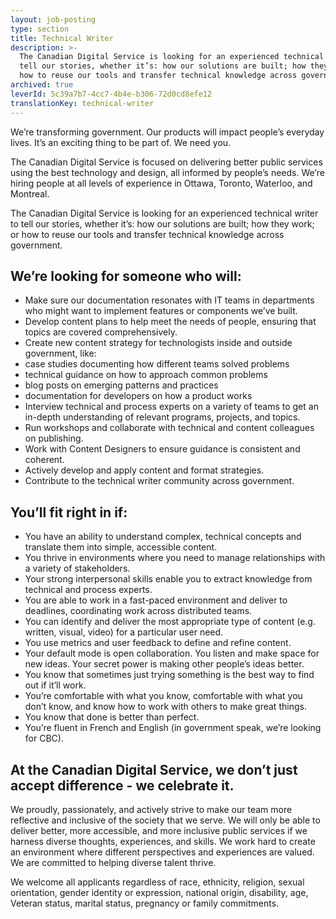 ```yaml
---
layout: job-posting
type: section
title: Technical Writer
description: >-
  The Canadian Digital Service is looking for an experienced technical writer to
  tell our stories, whether it’s: how our solutions are built; how they work; or
  how to reuse our tools and transfer technical knowledge across government.
archived: true
leverId: 5c39a7b7-4cc7-4b4e-b306-72d0cd8efe12
translationKey: technical-writer
---
```

We’re transforming government. Our products will impact people’s everyday lives. It’s an exciting thing to be part of. We need you.

The Canadian Digital Service is focused on delivering better public services using the best technology and design, all informed by people’s needs. We’re hiring people at all levels of experience in Ottawa, Toronto, Waterloo, and Montreal.

The Canadian Digital Service is looking for an experienced technical writer to tell our stories, whether it’s: how our solutions are built; how they work; or how to reuse our tools and transfer technical knowledge across government.  
 
## We’re looking for someone who will:
* Make sure our documentation resonates with IT teams in departments who might want to implement features or components we’ve built.
* Develop content plans to help meet the needs of people, ensuring that topics are covered comprehensively.
* Create new content strategy for technologists inside and outside government, like:
 * case studies documenting how different teams solved problems
 * technical guidance on how to approach common problems
 * blog posts on emerging patterns and practices
 * documentation for developers on how a product works
* Interview technical and process experts on a variety of teams to get an in-depth understanding of relevant programs, projects, and topics.
* Run workshops and collaborate with technical and content colleagues on publishing.
* Work with Content Designers to ensure guidance is consistent and coherent.
* Actively develop and apply content and format strategies.
* Contribute to the technical writer community across government.

## You’ll fit right in if:

* You have an ability to understand complex, technical concepts and translate them into simple, accessible content.
* You thrive in environments where you need to manage relationships with a variety of stakeholders.
* Your strong interpersonal skills enable you to extract knowledge from technical and process experts.
* You are able to work in a fast-paced environment and deliver to deadlines, coordinating work across distributed teams.
* You can identify and deliver the most appropriate type of content (e.g. written, visual, video) for a particular user need.
* You use metrics and user feedback to define and refine content.
* Your default mode is open collaboration. You listen and make space for new ideas. Your secret power is making other people’s ideas better.
* You know that sometimes just trying something is the best way to find out if it’ll work.
* You’re comfortable with what you know, comfortable with what you don’t know, and know how to work with others to make great things.
* You know that done is better than perfect.
* You’re fluent in French and English (in government speak, we’re looking for CBC).

## At the Canadian Digital Service, we don’t just accept difference - we celebrate it.

We proudly, passionately, and actively strive to make our team more reflective and inclusive of the society that we serve. We will only be able to deliver better, more accessible, and more inclusive public services if we harness diverse thoughts, experiences, and skills. We work hard to create an environment where different perspectives and experiences are valued. We are committed to helping diverse talent thrive.

We welcome all applicants regardless of race, ethnicity, religion, sexual orientation, gender identity or expression, national origin, disability, age, Veteran status, marital status, pregnancy or family commitments.
